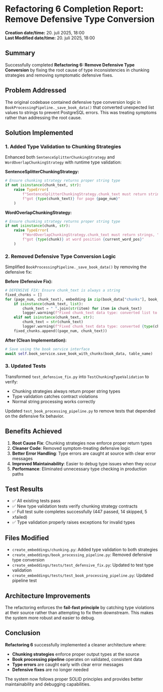 # Refactoring 6 Completion Report: Remove Defensive Type Conversion

**Creation date/time:** 20. juli 2025, 18:00  
**Last Modified date/time:** 20. juli 2025, 18:00

## Summary

Successfully completed **Refactoring 6: Remove Defensive Type Conversion** by fixing the root cause of type inconsistencies in chunking strategies and removing symptomatic defensive fixes.

## Problem Addressed

The original codebase contained defensive type conversion logic in `BookProcessingPipeline._save_book_data()` that converted unexpected list values to strings to prevent PostgreSQL errors. This was treating symptoms rather than addressing the root cause.

## Solution Implemented

### 1. Added Type Validation to Chunking Strategies

Enhanced both `SentenceSplitterChunkingStrategy` and `WordOverlapChunkingStrategy` with runtime type validation:

**SentenceSplitterChunkingStrategy:**
```python
# Ensure chunking strategy returns proper string type
if not isinstance(chunk_text, str):
    raise TypeError(
        f"SentenceSplitterChunkingStrategy.chunk_text must return strings, "
        f"got {type(chunk_text)} for page {page_num}"
    )
```

**WordOverlapChunkingStrategy:**  
```python
# Ensure chunking strategy returns proper string type
if not isinstance(chunk, str):
    raise TypeError(
        f"WordOverlapChunkingStrategy.chunk_text must return strings, "
        f"got {type(chunk)} at word position {current_word_pos}"
    )
```

### 2. Removed Defensive Type Conversion Logic

Simplified `BookProcessingPipeline._save_book_data()` by removing the defensive fix:

**Before (Defensive Fix):**
```python
# DEFENSIVE FIX: Ensure chunk_text is always a string
fixed_chunks = []
for (page_num, chunk_text), embedding in zip(book_data["chunks"], book_data["embeddings"]):
    if isinstance(chunk_text, list):
        chunk_text = " ".join(str(item) for item in chunk_text)
        logger.warning(f"Fixed chunk_text data type: converted list to string for page {page_num}")
    elif not isinstance(chunk_text, str):
        chunk_text = str(chunk_text)
        logger.warning(f"Fixed chunk_text data type: converted {type(chunk_text)} to string for page {page_num}")
    fixed_chunks.append((page_num, chunk_text))
```

**After (Clean Implementation):**
```python
# Save using the book service interface
await self.book_service.save_book_with_chunks(book_data, table_name)
```

### 3. Updated Tests

Transformed `test_defensive_fix.py` into `TestChunkingTypeValidation` to verify:
- Chunking strategies always return proper string types
- Type validation catches contract violations
- Normal string processing works correctly

Updated `test_book_processing_pipeline.py` to remove tests that depended on the defensive fix behavior.

## Benefits Achieved

1. **Root Cause Fix**: Chunking strategies now enforce proper return types
2. **Cleaner Code**: Removed symptom-treating defensive logic  
3. **Better Error Handling**: Type errors are caught at source with clear error messages
4. **Improved Maintainability**: Easier to debug type issues when they occur
5. **Performance**: Eliminated unnecessary type checking in production paths

## Test Results

- ✅ All existing tests pass
- ✅ New type validation tests verify chunking strategy contracts
- ✅ Full test suite completes successfully (447 passed, 14 skipped, 5 xfailed)
- ✅ Type validation properly raises exceptions for invalid types

## Files Modified

- `create_embeddings/chunking.py`: Added type validation to both strategies
- `create_embeddings/book_processing_pipeline.py`: Removed defensive type conversion
- `create_embeddings/tests/test_defensive_fix.py`: Updated to test type validation
- `create_embeddings/tests/test_book_processing_pipeline.py`: Updated pipeline test

## Architecture Improvements

The refactoring enforces the **fail-fast principle** by catching type violations at their source rather than attempting to fix them downstream. This makes the system more robust and easier to debug.

## Conclusion

**Refactoring 6** successfully implemented a cleaner architecture where:
- **Chunking strategies** enforce proper output types at the source
- **Book processing pipeline** operates on validated, consistent data
- **Type errors** are caught early with clear error messages
- **Defensive fixes** are no longer needed

The system now follows proper SOLID principles and provides better maintainability and debugging capabilities.
